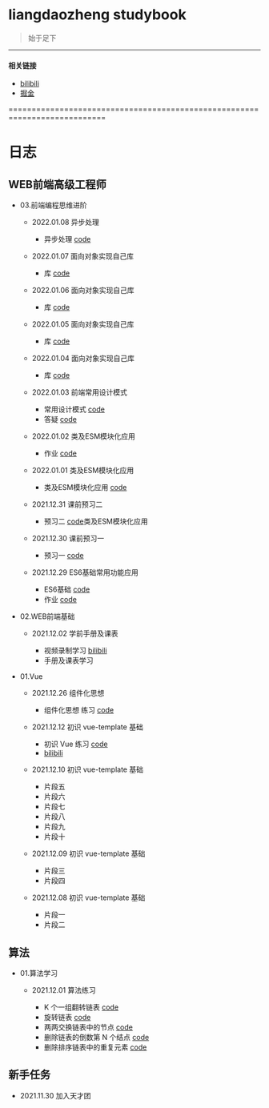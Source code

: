 # liangdaozheng studybook

>始于足下
-----------

#### 相关链接
* [bilibili](https://space.bilibili.com/484967304)
* [掘金](https://juejin.cn/user/2981531266318407)

===========================================================================

# 日志

## WEB前端高级工程师

* 03.前端编程思维进阶

  * 2022.01.08 异步处理

    * 异步处理 [code](https://github.com/liangdaozheng/liangdaozheng-studybook/blob/main/webBase/ES6/06)

  * 2022.01.07 面向对象实现自己库

    * 库 [code](https://github.com/liangdaozheng/liangdaozheng-studybook/blob/main/webBase/ES6/05)

  * 2022.01.06 面向对象实现自己库

    * 库 [code](https://github.com/liangdaozheng/liangdaozheng-studybook/blob/main/webBase/ES6/05)

  * 2022.01.05 面向对象实现自己库

    * 库 [code](https://github.com/liangdaozheng/liangdaozheng-studybook/blob/main/webBase/ES6/05)

  * 2022.01.04 面向对象实现自己库

    * 库 [code](https://github.com/liangdaozheng/liangdaozheng-studybook/blob/main/webBase/ES6/05)

  * 2022.01.03 前端常用设计模式

    * 常用设计模式 [code](https://github.com/liangdaozheng/liangdaozheng-studybook/blob/main/webBase/ES6/03)
    * 答疑 [code](https://github.com/liangdaozheng/liangdaozheng-studybook/blob/main/webBase/ES6/04/01-index.html)

  * 2022.01.02 类及ESM模块化应用

    * 作业 [code](https://github.com/liangdaozheng/liangdaozheng-studybook/blob/main/webBase/ES6/02/template)

  * 2022.01.01 类及ESM模块化应用

    * 类及ESM模块化应用 [code](https://github.com/liangdaozheng/liangdaozheng-studybook/blob/main/webBase/ES6/02/03-index.html)

  * 2021.12.31 课前预习二

    * 预习二 [code](https://github.com/liangdaozheng/liangdaozheng-studybook/blob/main/webBase/ES6/02/02-index.html)类及ESM模块化应用

  * 2021.12.30 课前预习一

    * 预习一 [code](https://github.com/liangdaozheng/liangdaozheng-studybook/blob/main/webBase/ES6/02/01-index.html)

  * 2021.12.29  ES6基础常用功能应用

    * ES6基础 [code](https://github.com/liangdaozheng/liangdaozheng-studybook/blob/main/webBase/ES6/01/index.html)
    * 作业 [code](https://github.com/liangdaozheng/liangdaozheng-studybook/tree/main/webBase/ES6/01/homework)

* 02.WEB前端基础

  * 2021.12.02 学前手册及课表

    * 视频录制学习 [bilibili](https://www.bilibili.com/video/BV1bR4y147Za?spm_id_from=333.999.0.0)
    * 手册及课表学习

* 01.Vue 

  * 2021.12.26 组件化思想

    * 组件化思想 练习 [code](https://github.com/liangdaozheng/liangdaozheng-studybook/blob/main/webBase/vue/01/02-demo.html)

  * 2021.12.12 初识 vue-template 基础

    * 初识 Vue 练习 [code](https://github.com/liangdaozheng/liangdaozheng-studybook/blob/main/webBase/vue/01/01-demo.html)
    * [bilibili](https://www.bilibili.com/video/BV1Pg411w73Y?spm_id_from=333.999.0.0)

  * 2021.12.10 初识 vue-template 基础

    * 片段五
    * 片段六
    * 片段七
    * 片段八
    * 片段九
    * 片段十

  * 2021.12.09 初识 vue-template 基础

    * 片段三
    * 片段四

  * 2021.12.08 初识 vue-template 基础

    * 片段一
    * 片段二
  
## 算法

* 01.算法学习

  * 2021.12.01 算法练习

    * K 个一组翻转链表 [code](https://github.com/liangdaozheng/liangdaozheng-studybook/blob/main/algorithm/01.w0001-k-group.js)
    * 旋转链表 [code](https://github.com/liangdaozheng/liangdaozheng-studybook/blob/main/algorithm/02.w0002-rotate-list.js)
    * 两两交换链表中的节点 [code](https://github.com/liangdaozheng/liangdaozheng-studybook/blob/main/algorithm/03.w0003-in-pairs.js)
    * 删除链表的倒数第 N 个结点 [code](https://github.com/liangdaozheng/liangdaozheng-studybook/blob/main/algorithm/04.w0004-end-of-list.js)
    * 删除排序链表中的重复元素 [code](https://github.com/liangdaozheng/liangdaozheng-studybook/blob/main/algorithm/05.w0005-sorted-list.js)



## 新手任务

* 2021.11.30 加入天才团
 

